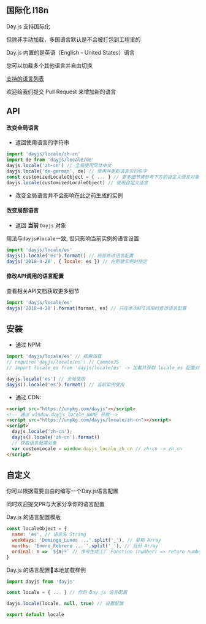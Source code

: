 ## 国际化 I18n

Day.js 支持国际化

但除非手动加载，多国语言默认是不会被打包到工程里的

Day.js 内置的是英语（English - United States）语言

您可以加载多个其他语言并自由切换

[支持的语言列表](../../src/locale)

欢迎给我们提交 Pull Request 来增加新的语言

## API

#### 改变全局语言

* 返回使用语言的字符串

```js
import 'dayjs/locale/zh-cn'
import de from 'dayjs/locale/de'
dayjs.locale('zh-cn') // 全局使用简体中文
dayjs.locale('de-german', de) // 使用并更新语言包的名字
const customizedLocaleObject = { ... } // 更多细节请参考下方的自定义语言对象
dayjs.locale(customizedLocaleObject) // 使用自定义语言
```

* 改变全局语言并不会影响在此之前生成的实例

#### 改变局部语言

* 返回 **当前** `Dayjs` 对象

用法与`dayjs#locale`一致, 但只影响当前实例的语言设置

```js
import 'dayjs/locale/es'
dayjs().locale('es').format() // 局部修改语言配置
dayjs('2018-4-28', { locale: es }) // 在新建实例时指定
```

#### 修改API调用的语言配置

查看相关API文档获取更多细节

```js
import 'dayjs/locale/es'
dayjs('2018-4-28').format(format, es) // 只在本次API调用时修改语言配置
```

## 安装

* 通过 NPM:

```javascript
import 'dayjs/locale/es' // 按需加载
// require('dayjs/locale/es') // CommonJS
// import locale_es from 'dayjs/locale/es' -> 加载并获取 locale_es 配置对象

dayjs.locale('es') // 全局使用
dayjs().locale('es').format() // 当前实例使用
```

* 通过 CDN:
```html
<script src="https://unpkg.com/dayjs"></script>
<!-- 通过 window.dayjs_locale_NAME 获取-->
<script src="https://unpkg.com/dayjs/locale/zh-cn"></script>
<script>
  dayjs.locale('zh-cn');
  dayjs().locale('zh-cn').format()
  // 获取语言配置对象
  var customLocale = window.dayjs_locale_zh_cn // zh-cn -> zh_cn
</script>
```

## 自定义

你可以根据需要自由的编写一个Day.js语言配置

同时欢迎提交PR与大家分享你的语言配置

Day.js 的语言配置模版
```javascript
const localeObject = {
  name: 'es', // 语言名 String
  weekdays: 'Domingo_Lunes ...'.split('_'), // 星期 Array
  months: 'Enero_Febrero ... '.split('_'), // 月份 Array
  ordinal: n => `${n}º` // 序号生成工厂 Function (number) => return number + output
}
```

Day.js 的语言配置本地加载样例
```javascript
import dayjs from 'dayjs'

const locale = { ... } // 你的 Day.js 语言配置

dayjs.locale(locale, null, true) // 设置配置

export default locale
```